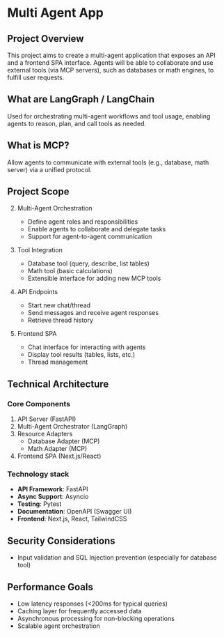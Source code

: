 # Multi Agent App

## Project Overview

This project aims to create a multi-agent application that exposes an API and a frontend SPA interface. Agents will be able to collaborate and use external tools (via MCP servers), such as databases or math engines, to fulfill user requests.

## What are LangGraph / LangChain

Used for orchestrating multi-agent workflows and tool usage, enabling agents to reason, plan, and call tools as needed.

## What is MCP?

Allow agents to communicate with external tools (e.g., database, math server) via a unified protocol.

## Project Scope

2. Multi-Agent Orchestration

   - Define agent roles and responsibilities
   - Enable agents to collaborate and delegate tasks
   - Support for agent-to-agent communication

3. Tool Integration

   - Database tool (query, describe, list tables)
   - Math tool (basic calculations)
   - Extensible interface for adding new MCP tools

4. API Endpoints

   - Start new chat/thread
   - Send messages and receive agent responses
   - Retrieve thread history

5. Frontend SPA

   - Chat interface for interacting with agents
   - Display tool results (tables, lists, etc.)
   - Thread management

## Technical Architecture

### Core Components

1. API Server (FastAPI)
2. Multi-Agent Orchestrator (LangGraph)
3. Resource Adapters
   - Database Adapter (MCP)
   - Math Adapter (MCP)
4. Frontend SPA (Next.js/React)

### Technology stack

- **API Framework**: FastAPI
- **Async Support**: Asyncio
- **Testing**: Pytest
- **Documentation**: OpenAPI (Swagger UI)
- **Frontend**: Next.js, React, TailwindCSS

## Security Considerations

- Input validation and SQL Injection prevention (especially for database tool)

## Performance Goals

- Low latency responses (<200ms for typical queries)
- Caching layer for frequently accessed data
- Asynchronous processing for non-blocking operations
- Scalable agent orchestration
